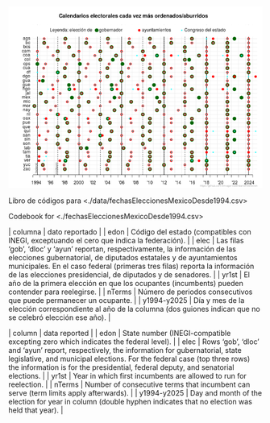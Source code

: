 ![img](./plot/cal.png)

Libro de códigos para <./data/fechasEleccionesMexicoDesde1994.csv>

Codebook for <./fechasEleccionesMexicoDesde1994.csv>

| columna     | dato reportado                                                                                                                                                                                                                                                                                  |
| edon        | Código del estado (compatibles con INEGI, exceptuando el cero que indica la federación).                                                                                                                                                                                                        |
| elec        | Las filas ‘gob’, ‘dloc’ y ‘ayun’ reportan, respectivamente, la información de las elecciones gubernatorial, de diputados estatales y de ayuntamientos municipales. En el caso federal (primeras tres filas) reporta la información de las elecciones presidencial, de diputados y de senadores. |
| yr1st       | El año de la primera elección en que los ocupantes (incumbents) pueden contender para reelegirse.                                                                                                                                                                                               |
| nTerms      | Número de periodos consecutivos que puede permanecer un ocupante.                                                                                                                                                                                                                               |
| y1994-y2025 | Día y mes de la elección correspondiente al año de la columna (dos guiones indican que no se celebró elección ese año).                                                                                                                                                                         |

| column      | data reported                                                                                                                                                                                                                                               |
| edon        | State number (INEGI-compatible excepting zero which indicates the federal level).                                                                                                                                                                           |
| elec        | Rows ‘gob’, ‘dloc’ and ‘ayun’ report, respectively, the information for gubernatorial, state legislative, and municipal elections. For the federal case (top three rows) the information is for the presidential, federal deputy, and senatorial elections. |
| yr1st       | Year in which first incumbents are allowed to run for reelection.                                                                                                                                                                                           |
| nTerms      | Number of consecutive terms that incumbent can serve (term limits apply afterwards).                                                                                                                                                                        |
| y1994-y2025 | Day and month of the election for year in column (double hyphen indicates that no election was held that year).                                                                                                                                             |
